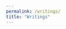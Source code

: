 ```yaml
---
permalink: /writings/
title: "Writings"
---
```


<!-- Info on embedding Medium to your website https://www.retainable.io/embed-your-medium-blog
 Further info https://github.com/chrisj74/vue-rss-blog
Currently using: https://medium-widget.pixelpoint.io/ -->

<div id="medium-widget"></div>
<script src="https://medium-widget.pixelpoint.io/widget.js"></script>
<script>MediumWidget.Init({renderTo: '#medium-widget', params: {"resource":"https://medium.com/@rayyanzahid","postsPerLine":3,"limit":6,"picture":"big","fields":["description","publishAt"],"ratio":"square"}})</script>
